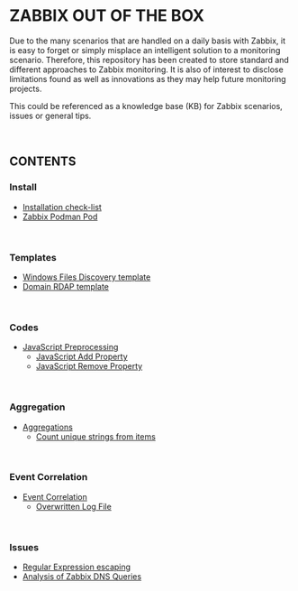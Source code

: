 # ZABBIX OUT OF THE BOX

Due to the many scenarios that are handled on a daily basis with Zabbix, it is easy to forget or simply misplace an intelligent solution to a monitoring scenario. Therefore, this repository has been created to store standard and different approaches to Zabbix monitoring.
It is also of interest to disclose limitations found as well as innovations as they may help future monitoring projects.

This could be referenced as a knowledge base (KB) for Zabbix scenarios, issues or general tips.

<BR>

## CONTENTS

### Install

- [Installation check-list](./install/install_list.md)
- [Zabbix Podman Pod](./pod/zabbix_pod.md)

<BR>

### Templates

- [Windows Files Discovery template](./monitor/dir_list/)
- [Domain RDAP template](./monitor/rdap/)

<BR>

### Codes

- [JavaScript Preprocessing](./javascript_preprocessing/)
    - [JavaScript Add Property](./javascript_preprocessing/javascript_add_property.md)
    - [JavaScript Remove Property](./javascript_preprocessing/javascript_remove_property.md)

<BR>

### Aggregation

- [Aggregations](./aggregation/)
    - [Count unique strings from items](./aggregation/count_unique_strings_items.md)

<BR>

### Event Correlation

- [Event Correlation](./correlation/)
    - [Overwritten Log File](./correlation/overwritten_log.md)

<BR>

### Issues

- [Regular Expression escaping](./issue/regex_escaping.md)
- [Analysis of Zabbix DNS Queries](./issue/zabbix_dns_query.md)
